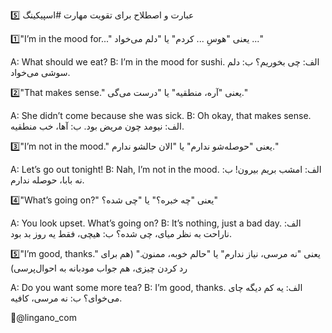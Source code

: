 
5️⃣ عبارت و اصطلاح برای تقویت مهارت #اسپیکینگ

1️⃣"I’m in the mood for..."
   یعنی "هوسِ ... کردم" یا "دلم می‌خواد ..."

A: What should we eat?
B: I’m in the mood for sushi.
  الف: چی بخوریم؟
  ب: دلم سوشی می‌خواد.

2️⃣"That makes sense."
   یعنی "آره، منطقیه" یا "درست می‌گی."

A: She didn’t come because she was sick.
B: Oh okay, that makes sense.
  الف: نیومد چون مریض بود.
  ب: آها، خب منطقیه.

3️⃣"I’m not in the mood."
   یعنی "حوصله‌شو ندارم" یا "الان حالشو ندارم."

A: Let’s go out tonight!
B: Nah, I’m not in the mood.
  الف: امشب بریم بیرون!
 ب: نه بابا، حوصله ندارم.

4️⃣"What’s going on?"
   یعنی "چه خبره؟" یا "چی شده؟"

A: You look upset. What’s going on?
B: It’s nothing, just a bad day.
  الف: ناراحت به نظر میای، چی شده؟
  ب: هیچی، فقط یه روز بد بود.

5️⃣"I’m good, thanks."
   یعنی "نه مرسی، نیاز ندارم" یا "حالم خوبه، ممنون." (هم برای رد کردن چیزی، هم جواب مودبانه به احوال‌پرسی)

A: Do you want some more tea?
B: I’m good, thanks.
  الف: یه کم دیگه چای می‌خوای؟
  ب: نه مرسی، کافیه.

💭@lingano_com

